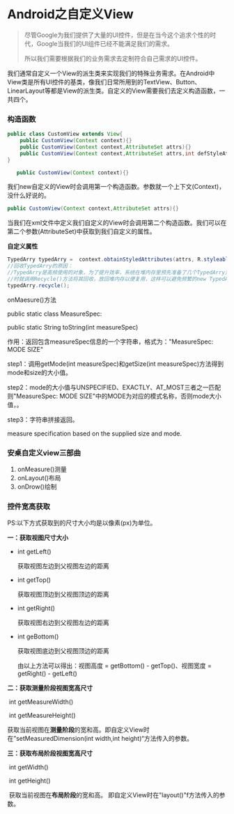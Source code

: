# Android之自定义View

> 尽管Google为我们提供了大量的UI控件，但是在当今这个追求个性的时代，Google当我们的UI组件已经不能满足我们的需求。
>
> 所以我们需要根据我们的业务需求去定制符合自己需求的UI控件。

我们通常自定义一个View的派生类来实现我们的特殊业务需求。在Android中View类是所有UI控件的基类，像我们日常所用到的TextView、Button、LinearLayout等都是View的派生类。自定义的View需要我们去定义构造函数，一共四个。

### 构造函数

```java
public class CustomView extends View{
    public CustomView(Context context){}
    public CustomView(Context context,AttributeSet attrs){}
    public CustomView(Context context,AttributeSet attrs,int defStyleAttr){}
}
```

```java
   public CustomView(Context context){}
```

我们new自定义的View时会调用第一个构造函数。参数就一个上下文(Context)，没什么好说的。



```java
public CustomView(Context context,AttributeSet attrs){}
```

当我们在xml文件中定义我们自定义的View时会调用第二个构造函数。我们可以在第二个参数(AttributeSet)中获取到我们自定义的属性。

**自定义属性**

```java
TypedArry typedArry =  context.obtainStyledAttributes(attrs, R.styleable.MyTextView);
//回收TypedArry的原因：
//TypedArry是高频使用的对象，为了提升效率，系统在堆内存里预先准备了几个TypedArry对象，当我们需要的时候就在堆内存里取，不需要的
//时就调用Recycle()方法将其回收，放回堆内存以便复用，这样可以避免频繁的new TypedArry对象，避免消耗内存。
typedArry.recycle();
```

onMaesure()方法

public static class MeasureSpec:

public static String toString(int measureSpec) 

作用：返回包含measureSpec信息的一个字符串，格式为："MeasureSpec: MODE SIZE"

step1：调用getMode(int measureSpec)和getSize(int measureSpec)方法得到mode和size的大小值。

step2：mode的大小值与UNSPECIFIED、EXACTLY、AT_MOST三者之一匹配则"MeasureSpec: MODE SIZE"中的MODE为对应的模式名称，否则mode大小值，。

step3：字符串拼接返回。

measure specification based on the supplied size and mode.

### 安桌自定义view三部曲

1.  onMeasure()测量
2.  onLayout()布局
3.  onDrow()绘制



### 控件宽高获取

PS:以下方式获取到的尺寸大小均是以像素(px)为单位。

**一：获取视图尺寸大小**

- int getLeft()

  获取视图左边到父视图左边的距离

- int getTop()

  获取视图顶边到父视图顶边的距离

- int  getRight()

  获取视图右边到父视图左边的距离

- int  geBottom()

  获取视图底边到父视图顶边的距离
  
  由以上方法可以得出：视图高度 = getBottom() - getTop()、视图宽度 = getRight() - getLeft() 

**二：获取测量阶段视图宽高尺寸**

​		int getMeasureWidth()

​		int getMeasureHeight()

​		获取当前视图在**测量阶段**的宽和高。即自定义View时在”setMeasuredDimension(int width,int height)“方法传入的参数。

**三：获取布局阶段视图宽高尺寸**

​		int getWidth()

​		int getHeight()

​		获取当前视图在**布局阶段**的宽和高。 即自定义View时在"layout()"f方法传入的参数。


